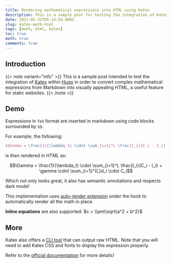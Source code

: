 ```yaml
---
title: Rendering mathematical expressions into HTML using Katex
description: This is a sample post for testing the integration of Katex in order to transform mathematical expressions from Markdown into visually appealing HTML, a useful feature for static websites.
date: 2021-05-31T05:24:54.000Z
slug: katex-math-html
tags: [math, html, katex]
toc: true
math: true
comments: true
---
```


## Introduction

{{< note variant="info" >}}
This is a sample post intended to test the integration of [Katex](https://katex.org/) within [Hugo](https://gohugo.io) in order to convert complex mathematical expressions from Markdown into visually appealing HTML, a useful feature for static websites.
{{< /note >}}

## Demo

Expressions in `TeX` format are inserted in markdown using code blocks surrounded by `$$`.

For example, the following:

```tex
$$Gamma = \frac{1}{\lambda_t} \cdot \sum_{i=1}^L \frac{I_i}{C_i - I_i} + \gamma \cdot \sum_{i=1}^{L}d_i \cdot C_i$$
```

is then rendered in HTML as:

$$\Gamma = \frac{1}{\lambda_t} \cdot \sum_{i=1}^L \frac{I_i}{C_i - I_i} + \gamma \cdot \sum_{i=1}^{L}d_i \cdot C_i$$

Which not only looks great, it also has semantic annotations and respects dark mode!

This implementation uses [auto-render extension](https://katex.org/docs/autorender.html) under the hook to automatically render all the math in place.

**Inline equations** are also supported: $c = \\pm\\sqrt{a^2 + b^2}$

## More

Katex also offers a [CLI tool](https://katex.org/docs/cli.html) that can output raw HTML. Note that you will need to add Katex CSS and fonts to display the expression properly.

Refer to the [official documentation](https://katex.org/docs/api.html) for more details!
